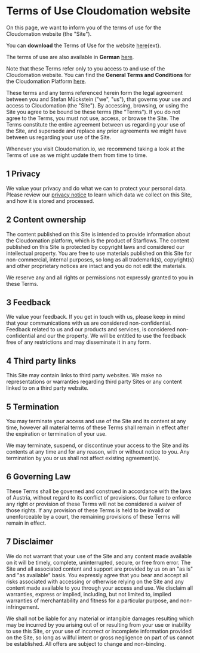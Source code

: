# Terms of Use Cloudomation website

On this page, we want to inform you of the terms of use for the Cloudomation website (the "Site").

You can **download** the Terms of Use for the website [here](/sitedata/downloads/Terms%20of%20use%20Cloudomation%20website.pdf){ext}.

The terms of use are also available in **German** [here](/site/Nutzungsbedingungen+Webseite).

Note that these Terms refer only to you access to and use of the Cloudomation website. You can find the **General Terms and Conditions** for the Cloudomation Platform [here](/site/General+Terms+and+Conditions).

These terms and any terms referenced herein form the legal agreement between you and Stefan Mückstein ("we", "us"), that governs your use and access to Cloudomation (the "Site"). By accessing, browsing, or using the Site you agree to be bound be these terms (the "Terms"). If you do not agree to the Terms, you must not use, access, or browse the Site. The Terms constitute the entire agreement between us regarding your use of the Site, and supersede and replace any prior agreements we might have between us regarding your use of the Site.

Whenever you visit Cloudomation.io, we recommend taking a look at the Terms of use as we might update them from time to time.

## 1 Privacy
We value your privacy and do what we can to protect your personal data. Please review our [privacy notice](/Privacy) to learn which data we collect on this Site, and how it is stored and processed.

## 2 Content ownership
The content published on this Site is intended to provide information about the Cloudomation platform, which is the product of Starflows. The content published on this Site is protected by copyright laws and considered our intellectual property. You are free to use materials published on this Site for non-commercial, internal purposes, so long as all trademark(s), copyright(s) and other proprietary notices are intact and you do not edit the materials.

We reserve any and all rights or permissions not expressly granted to you in these Terms.

## 3 Feedback
We value your feedback. If you get in touch with us, please keep in mind that your communications with us are considered non-confidential. Feedback related to us and our products and services, is considered non-confidential and our the property. We will be entitled to use the feedback free of any restrictions and may disseminate it in any form.

## 4 Third party links
This Site may contain links to third party websites. We make no representations or warranties regarding third party Sites or any content linked to on a third party website.

## 5 Termination
You may terminate your access and use of the Site and its content at any time, however all material terms of these Terms shall remain in effect after the expiration or termination of your use.  

We may terminate, suspend, or discontinue your access to the Site and its contents at any time and for any reason, with or without notice to you. Any termination by you or us shall not affect existing agreement(s).

## 6 Governing Law
These Terms shall be governed and construed in accordance with the laws of Austria, without regard to its conflict of provisions. Our failure to enforce any right or provision of these Terms will not be considered a waiver of those rights. If any provision of these Terms is held to be invalid or unenforceable by a court, the remaining provisions of these Terms will remain in effect.

## 7 Disclaimer
We do not warrant that your use of the Site and any content made available on it will be timely, complete, uninterrupted, secure, or free from error. The Site and all associated content and support are provided by us on an "as is" and "as available" basis. You expressly agree that you bear and accept all risks associated with accessing or otherwise relying on the Site and any content made available to you through your access and use. We disclaim all warranties, express or implied, including, but not limited to, implied warranties of merchantability and fitness for a particular purpose, and non-infringement.

We shall not be liable for any material or intangible damages resulting which may be incurred by you arising out of or resulting from your use or inability to use this Site, or your use of incorrect or incomplete information provided on the Site, so long as willful intent or gross negligence on part of us cannot be established. All offers are subject to change and non-binding.

